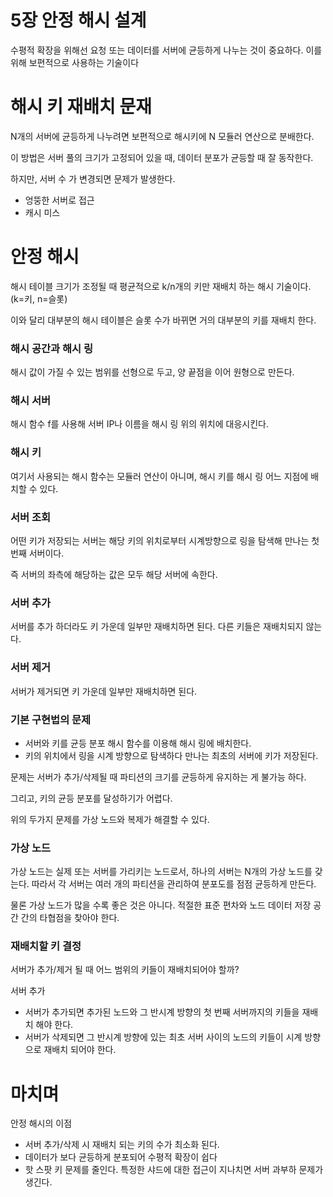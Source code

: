 # 5장 안정 해시 설계

수평적 확장을 위해선 요청 또는 데이터를 서버에 균등하게 나누는 것이 중요하다. 이를 위해 보편적으로 사용하는 기술이다

# 해시 키 재배치 문재

N개의 서버에 균등하게 나누려면 보편적으로 해시키에 N 모듈러 연산으로 분배한다.

이 방법은 서버 풀의 크기가 고정되어 있을 때, 데이터 분포가 균등할 때 잘 동작한다.

하지만, 서버 수 가 변경되면 문제가 발생한다.

- 엉뚱한 서버로 접근
- 캐시 미스

# 안정 해시

해시 테이블 크기가 조정될 때 평균적으로 k/n개의 키만 재배치 하는 해시 기술이다. (k=키, n=슬롯)

이와 달리 대부분의 해시 테이블은 슬롯 수가 바뀌면 거의 대부분의 키를 재배치 한다.

### 해시 공간과 해시 링

해시 값이 가질 수 있는 범위를 선형으로 두고, 양 끝점을 이어 원형으로 만든다.

### 해시 서버

해시 함수 f를 사용해 서버 IP나 이름을 해시 링 위의 위치에 대응시킨다.

### 해시 키

여기서 사용되는 해시 함수는 모듈러 연산이 아니며, 해시 키를 해시 링 어느 지점에 배치할 수 있다.

### 서버 조회

어떤 키가 저장되는 서버는 해당 키의 위치로부터 시계방향으로 링을 탐색해 만나는 첫 번째 서버이다.

즉 서버의 좌측에 해당하는 값은 모두 해당 서버에 속한다.

### 서버 추가

서버를 추가 하더라도 키 가운데 일부만 재배치하면 된다. 다른 키들은 재배치되지 않는다.

### 서버 제거

서버가 제거되면 키 가운데 일부만 재배치하면 된다.

### 기본 구현법의 문제

- 서버와 키를 균등 분포 해시 함수를 이용해 해시 링에 배치한다.
- 키의 위치에서 링을 시계 방향으로 탐색하다 만나는 최초의 서버에 키가 저장된다.

문제는 서버가 추가/삭제될 때 파티션의 크기를 균등하게 유지하는 게 불가능 하다.

그리고, 키의 균등 분포를 달성하기가 어렵다.

위의 두가지 문제를 가상 노드와 복제가 해결할 수 있다.

### 가상 노드

가상 노드는 실제 또는 서버를 가리키는 노드로서, 하나의 서버는 N개의 가상 노드를 갖는다. 따라서 각 서버는 여러 개의 파티션을 관리하여 분포도를 점점 균등하게 만든다.

물론 가상 노드가 많을 수록 좋은 것은 아니다. 적절한 표준 편차와 노드 데이터 저장 공간 간의 타협점을 찾아야 한다.

### 재배치할 키 결정

서버가 추가/제거 될 때 어느 범위의 키들이 재배치되어야 할까?

서버 추가

- 서버가 추가되면 추가된 노드와 그 반시계 방향의 첫 번째 서버까지의 키들을 재배치 해야 한다.
- 서버가 삭제되면 그 반시계 방향에 있는 최초 서버 사이의 노드의 키들이 시계 방향으로 재배치 되어야 한다.

# 마치며

안정 해시의 이점

- 서버 추가/삭제 시 재배치 되는 키의 수가 최소화 된다.
- 데이터가 보다 균등하게 분포되어 수평적 확장이 쉽다
- 핫 스팟 키 문제를 줄인다. 특정한 샤드에 대한 접근이 지나치면 서버 과부하 문제가 생긴다.

